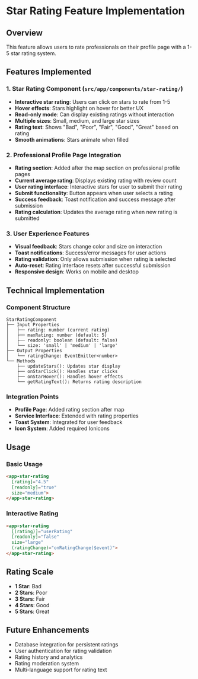 # Star Rating Feature Implementation

## Overview
This feature allows users to rate professionals on their profile page with a 1-5 star rating system.

## Features Implemented

### 1. Star Rating Component (`src/app/components/star-rating/`)
- **Interactive star rating**: Users can click on stars to rate from 1-5
- **Hover effects**: Stars highlight on hover for better UX
- **Read-only mode**: Can display existing ratings without interaction
- **Multiple sizes**: Small, medium, and large star sizes
- **Rating text**: Shows "Bad", "Poor", "Fair", "Good", "Great" based on rating
- **Smooth animations**: Stars animate when filled

### 2. Professional Profile Page Integration
- **Rating section**: Added after the map section on professional profile pages
- **Current average rating**: Displays existing rating with review count
- **User rating interface**: Interactive stars for user to submit their rating
- **Submit functionality**: Button appears when user selects a rating
- **Success feedback**: Toast notification and success message after submission
- **Rating calculation**: Updates the average rating when new rating is submitted

### 3. User Experience Features
- **Visual feedback**: Stars change color and size on interaction
- **Toast notifications**: Success/error messages for user actions
- **Rating validation**: Only allows submission when rating is selected
- **Auto-reset**: Rating interface resets after successful submission
- **Responsive design**: Works on mobile and desktop

## Technical Implementation

### Component Structure
```
StarRatingComponent
├── Input Properties
│   ├── rating: number (current rating)
│   ├── maxRating: number (default: 5)
│   ├── readonly: boolean (default: false)
│   └── size: 'small' | 'medium' | 'large'
├── Output Properties
│   └── ratingChange: EventEmitter<number>
└── Methods
    ├── updateStars(): Updates star display
    ├── onStarClick(): Handles star clicks
    ├── onStarHover(): Handles hover effects
    └── getRatingText(): Returns rating description
```

### Integration Points
- **Profile Page**: Added rating section after map
- **Service Interface**: Extended with rating properties
- **Toast System**: Integrated for user feedback
- **Icon System**: Added required Ionicons

## Usage

### Basic Usage
```html
<app-star-rating 
  [rating]="4.5" 
  [readonly]="true" 
  size="medium">
</app-star-rating>
```

### Interactive Rating
```html
<app-star-rating 
  [(rating)]="userRating" 
  [readonly]="false" 
  size="large"
  (ratingChange)="onRatingChange($event)">
</app-star-rating>
```

## Rating Scale
- **1 Star**: Bad
- **2 Stars**: Poor  
- **3 Stars**: Fair
- **4 Stars**: Good
- **5 Stars**: Great

## Future Enhancements
- Database integration for persistent ratings
- User authentication for rating validation
- Rating history and analytics
- Rating moderation system
- Multi-language support for rating text 
